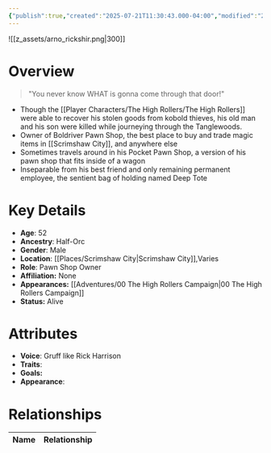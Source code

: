```yaml
---
{"publish":true,"created":"2025-07-21T11:30:43.000-04:00","modified":"2025-10-17T10:16:38.280-04:00","published":"2025-10-17T10:16:38.280-04:00","cssclasses":"","Age":"52","Ancestry":["Half-Orc"],"Gender":"Male","Location":["[[Places/Scrimshaw City]]","Varies"],"Role":["Pawn Shop Owner"],"Affiliation":["None"],"Appearances":["[[00 The High Rollers Campaign]]"],"Status":"Alive"}
---
```


![[z_assets/arno_rickshir.png|300]]

# Overview
> "You never know WHAT is gonna come through that door!"

- Though the [[Player Characters/The High Rollers/The High Rollers]] were able to recover his stolen goods from kobold thieves, his old man and his son were killed while journeying through the Tanglewoods.
- Owner of Boldriver Pawn Shop, the best place to buy and trade magic items in [[Scrimshaw City]], and anywhere else
- Sometimes travels around in his Pocket Pawn Shop, a version of his pawn shop that fits inside of a wagon
- Inseparable from his best friend and only remaining permanent employee, the sentient bag of holding named Deep Tote

# Key Details
- **Age**: 52
- **Ancestry**: Half-Orc
- **Gender**: Male
- **Location**: [[Places/Scrimshaw City\|Scrimshaw City]],Varies
- **Role**: Pawn Shop Owner
- **Affiliation:** None
- **Appearances:** [[Adventures/00 The High Rollers Campaign\|00 The High Rollers Campaign]]
- **Status:** Alive

# Attributes
- **Voice**: Gruff like Rick Harrison
- **Traits**: 
- **Goals:** 
- **Appearance**: 

# Relationships

| Name                 | Relationship |
| -------------------- | ------------ |

